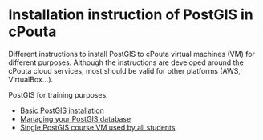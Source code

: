 # Installation instruction of PostGIS in cPouta
Different instructions to install PostGIS to cPouta virtual machines (VM) for different purposes. Although the instructions are developed around the cPouta cloud services, most should be valid for other platforms (AWS, VirtualBox...).

PostGIS for training purposes:
- [Basic PostGIS installation](basic_postgis.md)
- [Managing your PostGIS database](basic_postgis_management.md)
- [Single PostGIS course VM used by all students](single_postgis_for_training.md)
